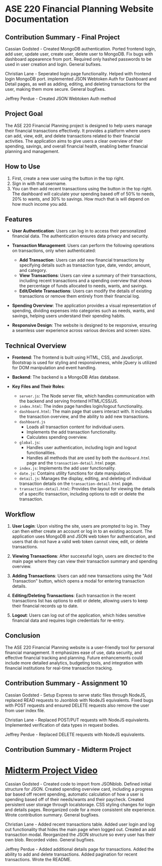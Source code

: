 # ASE 220 Financial Planning Website Documentation

## Contribution Summary - Final Project

Cassian Godsted - Created MongoDB authentication. Ported frontend login, add user, update user, create user, delete user to MongoDB. Fix bugs with dashboard appearence from port. Required only hashed passwords to be used in user creation and login. General bufixes.

Christian Lane - Seperated login page functionality. Helped with frontend login MongoDB port. implemented JSON Webtoken Auth for Dashboard and Detail pages, as well as adding, editing, and deleting transactions for the user, making them more secure. General bugfixes.

Jeffrey Perdue - Created JSON Webtoken Auth method

## Project Goal

The ASE 220 Financial Planning project is designed to help users manage their financial transactions effectively. It provides a platform where users can add, view, edit, and delete transactions related to their financial activities. The application aims to give users a clear overview of their spending, savings, and overall financial health, enabling better financial planning and management.

## How to Use

1. First, create a new user using the button in the top right. 
2. Sign in with that username.
3. You can then add recent transactions using the button in the top right. The dashboard will calculate your spending based off of 50% to needs, 20% to wants, and 30% to savings. How much that is will depend on how much income you add.

## Features

- **User Authentication**: Users can log in to access their personalized financial data. The authentication ensures data privacy and security.

- **Transaction Management**: Users can perform the following operations on transactions, only when authenticated:
  - **Add Transaction**: Users can add new financial transactions by specifying details such as transaction type, date, vendor, amount, and category.
  - **View Transactions**: Users can view a summary of their transactions, including recent transactions and a spending overview that shows the percentage of funds allocated to needs, wants, and savings.
  - **Edit/Delete Transactions**: Users can modify the details of existing transactions or remove them entirely from their financial log.

- **Spending Overview**: The application provides a visual representation of spending, dividing expenses into categories such as needs, wants, and savings, helping users understand their spending habits.

- **Responsive Design**: The website is designed to be responsive, ensuring a seamless user experience across various devices and screen sizes.

## Technical Overview

- **Frontend**: The frontend is built using HTML, CSS, and JavaScript. Bootstrap is used for styling and responsiveness, while jQuery is utilized for DOM manipulation and event handling.

- **Backend**: The backend is a MongoDB Atlas database.

- **Key Files and Their Roles**:
  - `server.js`: The Node server file, which handles communication with the backend and serving frontend HTML/CSS/JS.
  - `index.html`: The index page handles login/logout functionality.
  - `dashboard.html`: The main page that users interact with. It includes the transaction overview, and the ability to add new transactions.
  - `dashboard.js`
      - Loads all transaction content for individual users.
      - Implements the add transaction functionality.
      - Calculates spending overview.
  - `global.js`:
    - Handles user authentication, including login and logout functionalities.
    - Handles all methods that are used by both the `dashboard.html` page and the `transaction-detail.html` page.
  - `index.js`: Implements the add user functionality.
  - `date.js`: Contains utility functions for date manipulation.
  - `detail.js`: Manages the display, editing, and deleting of individual transaction details on the `transaction-detail.html` page.
  - `transaction-detail.html`: Provides the layout for viewing the details of a specific transaction, including options to edit or delete the transaction.

## Workflow

1. **User Login**: Upon visiting the site, users are prompted to log in. They can then either create an account or log in to an existing account. The application uses MongoDB and JSON web token for authentication, and users that do not have a valid web token cannot view, edit, or delete transactions.

2. **Viewing Transactions**: After successful login, users are directed to the main page where they can view their transaction summary and spending overview.

3. **Adding Transactions**: Users can add new transactions using the "Add Transaction" button, which opens a modal for entering transaction details.

4. **Editing/Deleting Transactions**: Each transaction in the recent transactions list has options to edit or delete, allowing users to keep their financial records up to date.

5. **Logout**: Users can log out of the application, which hides sensitive financial data and requires login credentials for re-entry.

## Conclusion

The ASE 220 Financial Planning website is a user-friendly tool for personal financial management. It emphasizes ease of use, data security, and effective financial tracking and planning. Future enhancements could include more detailed analytics, budgeting tools, and integration with financial institutions for real-time transaction tracking.

## Contribution Summary - Assignment 10
Cassian Godsted - Setup Express to serve static files through NodeJS, replaced READ requests to Jsonblob with NodeJS equivalents. Fixed bugs with POST requests and ensured DELETE requests also remove the user from user index file.

Christian Lane - Replaced POST/PUT requests with NodeJS equivalents. Implemented verification of data types in request bodies.

Jeffrey Perdue - Replaced DELETE requests with NodeJS equivalents.

## Contribution Summary - Midterm Project
# [Midterm Project Video](https://www.youtube.com/watch?v=PUO_iO2qIAo)

Cassian Godsted - Created code to import from JSONblob. Defined initial structure for JSON. Created spending overview card, including a  progress bar based off recent spending, automatic calculation of how a user is spending based off of their needs/wants and their paycheck. Created persistent user storage through localstorage. CSS styling changes for login and details pages. Reorganized code for a more consistent site experience. Wrote contribution summary. General bugfixes.

Christian Lane - Added recent transactions table. Added user login and log out functionality that hides the main page when logged out. Created an add transaction modal. Reorganized the JSON structure so every user has their own blob. Recorded video. General bugfixes.

Jeffrey Perdue - Added additional details page for transactions. Added the ability to add and delete transactions. Added pagination for recent transactions. Wrote the README.
